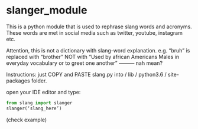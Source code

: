 # slanger_module
This is a python module that is used to rephrase slang words and acronyms. These words are met in social media such as twitter, youtube, instagram etc. 

Attention, this is not a dictionary with slang-word explanation. 
e.g. “bruh” is replaced with “brother” NOT with “Used by african Americans Males in everyday vocabulary or to greet one another”
———
nah mean?


Instructions:
just COPY and PASTE slang.py into / lib / python3.6 / site-packages  folder.

open your IDE editor and type:

```python
from slang import slanger
slanger(‘slang_here’)
```
(check example)